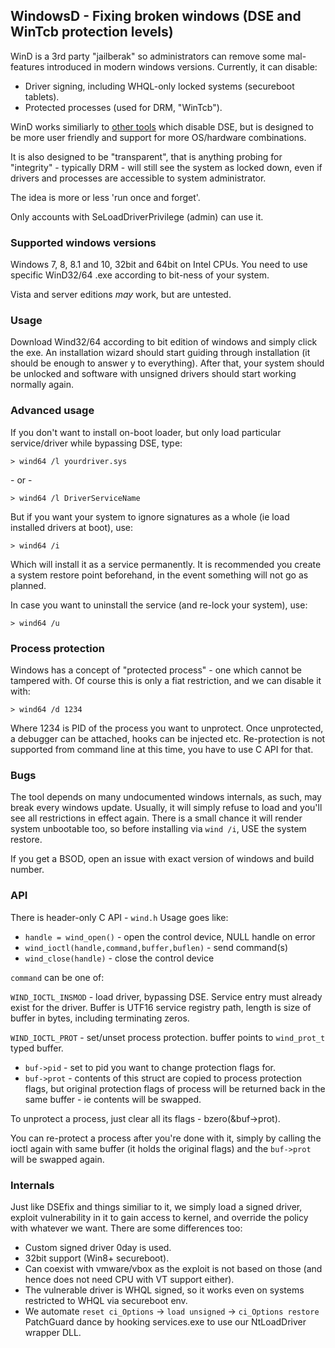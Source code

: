 ## WindowsD - Fixing broken windows (DSE and WinTcb protection levels)

WinD is a 3rd party "jailberak" so administrators can remove some
mal-features introduced in modern windows versions. Currently, it can disable:

* Driver signing, including WHQL-only locked systems (secureboot tablets).
* Protected processes (used for DRM, "WinTcb").

WinD works similiarly to [other tools](https://github.com/hfiref0x/DSEFix) which disable DSE, but is
designed to be more user friendly and support for more OS/hardware combinations.

It is also designed to be "transparent", that is anything probing for
"integrity" - typically DRM - will still see the system as locked down,
even if drivers and processes are accessible to system administrator.

The idea is more or less 'run once and forget'.

Only accounts with SeLoadDriverPrivilege (admin) can use it.

### Supported windows versions

Windows 7, 8, 8.1 and 10, 32bit and 64bit on Intel CPUs.
You need to use specific WinD32/64 .exe according to bit-ness of your system.

Vista and server editions *may* work, but are untested.

### Usage

Download Wind32/64 according to bit edition of windows and simply click the
exe. An installation wizard should start guiding through installation (it
should be enough to answer y to everything). After that, your system should
be unlocked and software with unsigned drivers should start working
normally again.

### Advanced usage

If you don't want to install on-boot loader, but only load particular
service/driver while bypassing DSE, type:

```
> wind64 /l yourdriver.sys
```
\- or -
```
> wind64 /l DriverServiceName
```

But if you want your system to ignore signatures as a whole (ie load installed
drivers at boot), use:

```
> wind64 /i
```

Which will install it as a service permanently. It is recommended you create
a system restore point beforehand, in the event something will not go as planned.

In case you want to uninstall the service (and re-lock your system), use:

```
> wind64 /u
```

### Process protection

Windows has a concept of "protected process" - one which cannot be tampered
with. Of course this is only a fiat restriction, and we can disable it with:

```
> wind64 /d 1234
```

Where 1234 is PID of the process you want to unprotect. Once unprotected,
a debugger can be attached, hooks can be injected etc. Re-protection is not
supported from command line at this time, you have to use C API for that.

### Bugs

The tool depends on many undocumented windows internals, as such, may break
every windows update. Usually, it will simply refuse to load and you'll see
all restrictions in effect again. There is a small chance it will render system
unbootable too, so before installing via `wind /i`, USE the system restore.

If you get a BSOD, open an issue with exact version of windows and build number.

### API

There is header-only C API - `wind.h` Usage goes like:

* `handle = wind_open()` - open the control device, NULL handle on error
* `wind_ioctl(handle,command,buffer,buflen)` - send command(s)
* `wind_close(handle)` - close the control device

`command` can be one of:

`WIND_IOCTL_INSMOD` - load driver, bypassing DSE. Service entry must already
exist for the driver. Buffer is UTF16 service registry path, length is size of
buffer in bytes, including terminating zeros.

`WIND_IOCTL_PROT` - set/unset process protection. buffer points to `wind_prot_t`
typed buffer.

* `buf->pid` - set to pid you want to change protection flags for.
* `buf->prot` - contents of this struct are copied to process protection flags,
  but original protection flags of process will be returned back in the same
  buffer - ie contents will be swapped.

To unprotect a process, just clear all its flags - bzero(&buf->prot).

You can re-protect a process after you're done with it, simply by calling the
ioctl again with same buffer (it holds the original flags) and the `buf->prot`
will be swapped again.

### Internals

Just like DSEfix and things similiar to it, we simply load a signed driver,
exploit vulnerability in it to gain access to kernel, and override the
policy with whatever we want. There are some differences too:

* Custom signed driver 0day is used.
* 32bit support (Win8+ secureboot).
* Can coexist with vmware/vbox as the exploit is not based on those (and hence
  does not need CPU with VT support either).
* The vulnerable driver is WHQL signed, so it works even on systems restricted
  to WHQL via secureboot env.
* We automate `reset ci_Options` -> `load unsigned` -> `ci_Options restore`
  PatchGuard dance by hooking services.exe to use our NtLoadDriver wrapper DLL.

